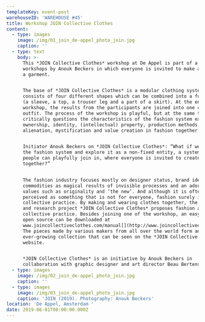 ```yaml
---
templateKey: event-post
warehouseID: 'WAREHOUSE #45'
title: Workshop JOIN Collective Clothes
content:
  - type: images
    image: /img/01_join_de-appel_photo_join.jpg
    caption: ''
  - type: text
    body: >-
      This *JOIN Collective Clothes* workshop at De Appel is part of a series of
      workshops by Anouk Beckers in which everyone is invited to make a piece of
      a garment.


      The base of *JOIN Collective Clothes* is a modular clothing system that
      consists of four different shapes which can be combined into a full outfit
      (a sleeve, a top, a trouser leg and a part of a skirt). At the end of the
      workshop, the results from the participants are joined into one complete
      outfit. The process of the workshop is playful, but at the same time it
      critically questions the characteristics of the fashion system exploring
      ownership, identity, (intellectual) property, production methods,
      alienation, mystification and value creation in fashion together.


      Initiator Anouk Beckers on *JOIN Collective Clothes*: “What if we open up
      the fashion system and explore it as a non-fixed entity, a system where
      people can playfully join in, where everyone is invited to create fashion
      together?”


      The fashion industry focuses mostly on designer status, brand identity,
      commodities as magical results of invisible processes and an adoration of
      values such as originality and ‘the new’. And although it is often
      perceived as something that is not for everyone, fashion surely is a
      collective practice. By making and wearing clothes together, the design
      and research project *JOIN Collective Clothes* proposes fashion as a
      collective practice. Besides joining one of the workshop, an easy-to-use
      open source can be downloaded at
      www.joincollectiveclothes.com/manual[](http://www.joincollectiveclothes.com/).
      The pieces made by various makers from all over the world form an
      ever-growing collection that can be seen on the *JOIN Collective Clothes*
      website.


      *JOIN Collective Clothes* is an initiative by Anouk Beckers in
      collaboration with graphic designer and art director Beau Bertens.
  - type: images
    image: /img/02_join_de-appel_photo_join.jpg
    caption: ''
  - type: images
    image: /img/03_join_de-appel_photo_join.jpg
    caption: 'JOIN (2019). Photography: Anouk Beckers'
location: 'De Appel, Amsterdam '
date: 2019-06-01T08:00:00.000Z
---
```


